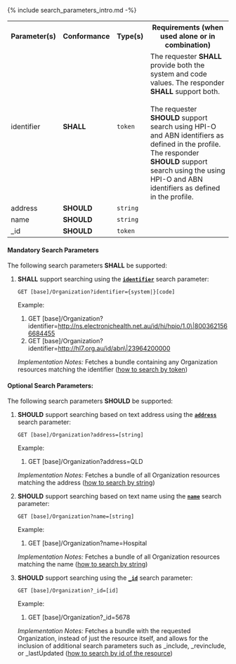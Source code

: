 {% include search_parameters_intro.md -%}
<table class="list" width="100%">
<tbody>
  <tr>
    <th>Parameter(s)</th>
    <th>Conformance</th>
    <th>Type(s)</th>
    <th>Requirements (when used alone or in combination)</th>
  </tr>
  <tr>
        <td>identifier</td>
        <td><b>SHALL</b></td>
        <td><code>token</code></td>
        <td>The requester <b>SHALL</b> provide both the system and code values. The responder <b>SHALL</b> support both. <br/><br/> The requester <b>SHOULD</b> support search using HPI-O and ABN identifiers as defined in the profile. The responder <b>SHOULD</b> support search using the using HPI-O and ABN identifiers as defined in the profile.</td>
  </tr>
  <tr>
        <td>address</td>
        <td><b>SHOULD</b></td>
        <td><code>string</code></td>
        <td></td>
  </tr>
  <tr>
        <td>name</td>
        <td><b>SHOULD</b></td>
        <td><code>string</code></td>
        <td></td>
  </tr>
  <tr>
        <td>_id</td>
        <td><b>SHOULD</b></td>
        <td><code>token</code></td>
        <td></td>
  </tr>
 </tbody>
</table>

#### Mandatory Search Parameters

The following search parameters **SHALL** be supported:

1. **SHALL** support searching using the **[`identifier`](https://hl7.org/fhir/R4/organization.html#search)** search parameter:
    
    `GET [base]/Organization?identifier={system|}[code]`

    Example:
    
      1. GET [base]/Organization?identifier=http://ns.electronichealth.net.au/id/hi/hpio/1.0\|8003621566684455
      1. GET [base]/Organization?identifier=http://hl7.org.au/id/abn\|23964200000

    *Implementation Notes:* Fetches a bundle containing any Organization resources matching the identifier ([how to search by token](http://hl7.org/fhir/R4/search.html#token))


#### Optional Search Parameters:

The following search parameters **SHOULD** be supported:

1. **SHOULD** support searching based on text address using the **[`address`](https://hl7.org/fhir/R4/organization.html#search)** search parameter:
    
    `GET [base]/Organization?address=[string]`

    Example:
    
      1. GET [base]/Organization?address=QLD

    *Implementation Notes:* Fetches a bundle of all Organization resources matching the address ([how to search by string](http://hl7.org/fhir/R4/search.html#string))
    
1. **SHOULD** support searching based on text name using the **[`name`](https://hl7.org/fhir/R4/organization.html#search)** search parameter:
    
    `GET [base]/Organization?name=[string]`

    Example:
    
      1. GET [base]/Organization?name=Hospital

    *Implementation Notes:* Fetches a bundle of all Organization resources matching the name ([how to search by string](http://hl7.org/fhir/R4/search.html#string))
    
1. **SHOULD** support searching using the **[`_id`](https://hl7.org/fhir/R4/organization.html#search)** search parameter:
    
    `GET [base]/Organization?_id=[id]`

    Example:
    
      1. GET [base]/Organization?_id=5678

    *Implementation Notes:* Fetches a bundle with the requested Organization, instead of just the resource itself, and allows for the inclusion of additional search parameters such as _include, _revinclude, or _lastUpdated ([how to search by id of the resource](https://hl7.org/fhir/r4/search.html#id))

